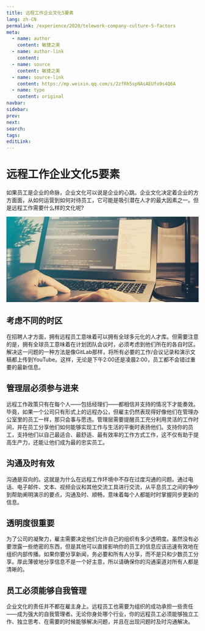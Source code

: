 ```yaml
---
title: 远程工作企业文化5要素
lang: zh-CN
permalink: /experience/2020/telework-company-culture-5-factors
meta:
  - name: author
    content: 敏捷之美
  - name: author-link
    content: 
  - name: source
    content: 敏捷之美
  - name: source-link
    content: https://mp.weixin.qq.com/s/2zfRh5spNAsAEUfo9s4Q6A
  - name: type
    content: original
navbar:
sidebar:
prev:
next:
search:
tags:
editLink:
---
```

# 远程工作企业文化5要素

<copyright :meta="$frontmatter.meta" />

如果员工是企业的命脉，企业文化可以说是企业的心跳。企业文化决定着企业的方方面面，从如何运营到如何对待员工，它可能是吸引潜在人才的最大因素之一。但是远程工作需要什么样的文化呢?

![](./tc.01.03.002/1.jpg)

## 考虑不同的时区

在招聘人才方面，拥有远程员工意味着可以拥有全球多元化的人才库。但需要注意的是，拥有全球员工意味着在计划团队会议时，必须考虑到他们所在的各自时区。解决这一问题的一种方法是像GitLab那样，将所有必要的工作/会议记录和演示文稿都上传到YouTube。这样，无论是下午2:00还是凌晨2:00，员工都不会错过重要的最新信息。 

## 管理层必须参与进来

远程工作政策只有在每个人——包括经理们——都相信并支持的情况下才能奏效。毕竟，如果一个公司只有形式上的远程办公，但雇主仍然表现得好像他们在管理办公室里的员工一样，那只会事与愿违。管理层需要提醒员工充分利用灵活的工作时间，并在员工分享他们如何能够实现工作与生活的平衡时表扬他们。支持你的员工，支持他们以自己最适合、最舒适、最有效率的工作方式工作，这不仅有助于提高生产力，还能让他们成为最的忠实员工。

## 沟通及时有效

沟通是双向的。这就是为什么在远程工作环境中不存在过度沟通的问题。通过电话、电子邮件、文本、视频会议和其他交流工具进行交流，从平息员工之间的争吵到帮助阐明演示的要点，沟通及时、顺畅，意味着每个人都能时时掌握同步更新的信息。

## 透明度很重要

为了公司的凝聚力，雇主需要决定他们允许自己的组织有多少透明度。虽然没有必要泄露一些绝密的东西，但是其他可以直接影响你的员工的信息应该迅速有效地在组织内部传播。如果你要分享新闻，务必要和所有人分享，而不是只和少数员工分享。厚此薄彼地分享信息不是一个好主意，所以请确保你的沟通渠道对所有人都是清晰的。

## 员工必须能够自我管理

企业文化的责任并不都在雇主身上。远程员工也需要为组织的成功承担一些责任——成为强大的自我管理者。无论你身处哪个行业，你的远程员工必须能够独立工作、独立思考、在需要的时候能够解决问题，并且在出现问题时及时沟通解决。